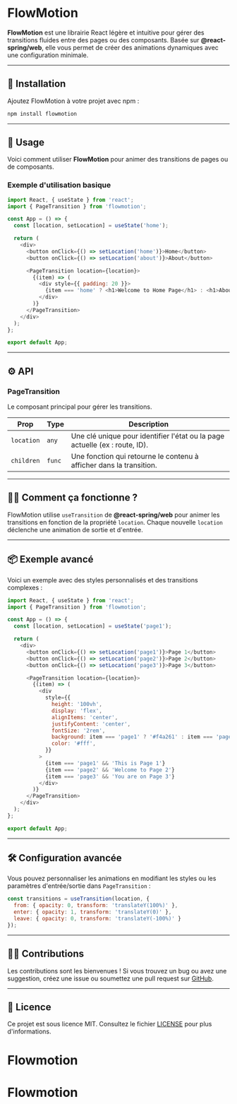 
# **FlowMotion**

**FlowMotion** est une librairie React légère et intuitive pour gérer des transitions fluides entre des pages ou des composants. Basée sur **@react-spring/web**, elle vous permet de créer des animations dynamiques avec une configuration minimale.

---

## 🚀 **Installation**

Ajoutez FlowMotion à votre projet avec npm :

```bash
npm install flowmotion
```

---

## 📖 **Usage**

Voici comment utiliser **FlowMotion** pour animer des transitions de pages ou de composants.

### Exemple d'utilisation basique

```javascript
import React, { useState } from 'react';
import { PageTransition } from 'flowmotion';

const App = () => {
  const [location, setLocation] = useState('home');

  return (
    <div>
      <button onClick={() => setLocation('home')}>Home</button>
      <button onClick={() => setLocation('about')}>About</button>

      <PageTransition location={location}>
        {(item) => (
          <div style={{ padding: 20 }}>
            {item === 'home' ? <h1>Welcome to Home Page</h1> : <h1>About Us</h1>}
          </div>
        )}
      </PageTransition>
    </div>
  );
};

export default App;
```

---

## ⚙️ **API**

### **PageTransition**

Le composant principal pour gérer les transitions.

| Prop         | Type     | Description                                                                 |
|--------------|----------|-----------------------------------------------------------------------------|
| `location`   | `any`    | Une clé unique pour identifier l'état ou la page actuelle (ex : route, ID). |
| `children`   | `func`   | Une fonction qui retourne le contenu à afficher dans la transition.         |

---

## 🧙‍♂️ **Comment ça fonctionne ?**

FlowMotion utilise `useTransition` de **@react-spring/web** pour animer les transitions en fonction de la propriété `location`. Chaque nouvelle `location` déclenche une animation de sortie et d'entrée.

---

## 📦 **Exemple avancé**

Voici un exemple avec des styles personnalisés et des transitions complexes :

```javascript
import React, { useState } from 'react';
import { PageTransition } from 'flowmotion';

const App = () => {
  const [location, setLocation] = useState('page1');

  return (
    <div>
      <button onClick={() => setLocation('page1')}>Page 1</button>
      <button onClick={() => setLocation('page2')}>Page 2</button>
      <button onClick={() => setLocation('page3')}>Page 3</button>

      <PageTransition location={location}>
        {(item) => (
          <div
            style={{
              height: '100vh',
              display: 'flex',
              alignItems: 'center',
              justifyContent: 'center',
              fontSize: '2rem',
              background: item === 'page1' ? '#f4a261' : item === 'page2' ? '#2a9d8f' : '#e76f51',
              color: '#fff',
            }}
          >
            {item === 'page1' && 'This is Page 1'}
            {item === 'page2' && 'Welcome to Page 2'}
            {item === 'page3' && 'You are on Page 3'}
          </div>
        )}
      </PageTransition>
    </div>
  );
};

export default App;
```

---

## 🛠️ **Configuration avancée**

Vous pouvez personnaliser les animations en modifiant les styles ou les paramètres d'entrée/sortie dans `PageTransition` :

```javascript
const transitions = useTransition(location, {
  from: { opacity: 0, transform: 'translateY(100%)' },
  enter: { opacity: 1, transform: 'translateY(0)' },
  leave: { opacity: 0, transform: 'translateY(-100%)' }
});
```

---

## 👩‍💻 **Contributions**

Les contributions sont les bienvenues ! Si vous trouvez un bug ou avez une suggestion, créez une issue ou soumettez une pull request sur [GitHub](https://github.com/yourusername/flowmotion).

---

## 📝 **Licence**

Ce projet est sous licence MIT. Consultez le fichier [LICENSE](./LICENSE) pour plus d'informations.
# Flowmotion
# Flowmotion

